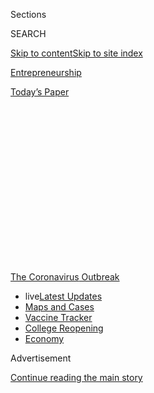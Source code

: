 <div id="app">

<div>

<div>

<div>

<div class="NYTAppHideMasthead css-1q2w90k e1suatyy0">

<div class="section css-ui9rw0 e1suatyy2">

<div class="css-eph4ug er09x8g0">

<div class="css-6n7j50">

</div>

<span class="css-1dv1kvn">Sections</span>

<div class="css-10488qs">

<span class="css-1dv1kvn">SEARCH</span>

</div>

[Skip to content](#site-content)[Skip to site
index](#site-index)

</div>

<div id="masthead-section-label" class="css-1wr3we4 eaxe0e00">

[Entrepreneurship](https://www.nytimes.com/section/business/smallbusiness)

</div>

<div class="css-10698na e1huz5gh0">

</div>

</div>

<div id="masthead-bar-one" class="section hasLinks css-15hmgas e1csuq9d3">

<div class="css-uqyvli e1csuq9d0">

</div>

<div class="css-1uqjmks e1csuq9d1">

</div>

<div class="css-9e9ivx">

[](https://myaccount.nytimes.com/auth/login?response_type=cookie&client_id=vi)

</div>

<div class="css-1bvtpon e1csuq9d2">

[Today’s
Paper](https://www.nytimes.com/section/todayspaper)

</div>

</div>

</div>

</div>

<div data-aria-hidden="false">

<div id="site-content" data-role="main">

<div>

<div class="css-1aor85t" style="opacity:0.000000001;z-index:-1;visibility:hidden">

<div class="css-1hqnpie">

<div class="css-epjblv">

<span class="css-17xtcya">[Entrepreneurship](/section/business/smallbusiness)</span><span class="css-x15j1o">|</span><span class="css-fwqvlz">Small
Businesses Wait for Cash as Disaster Loan Program
Unravels</span>

</div>

<div class="css-k008qs">

<div class="css-1iwv8en">

<span class="css-18z7m18"></span>

<div>

</div>

</div>

<span class="css-1n6z4y">https://nyti.ms/2yNyuRu</span>

<div class="css-1705lsu">

<div class="css-4xjgmj">

<div class="css-4skfbu" data-role="toolbar" data-aria-label="Social Media Share buttons, Save button, and Comments Panel with current comment count" data-testid="share-tools">

  - 
  - 
  - 
  - 
    
    <div class="css-6n7j50">
    
    </div>

  - 
  - 

</div>

</div>

</div>

</div>

</div>

</div>

<div id="NYT_TOP_BANNER_REGION" class="css-13pd83m">

<div>

<div id="styln-prism-menu-1592847958612" class="section interactive-content interactive-size-medium css-1edisqu">

<div class="css-17ih8de interactive-body">

<div id="scroll-container" class="css-1gj85ro">

[<span class="styln-title-wrap"><span class="css-1pje3qr">The
Coronavirus</span><span class="css-1pje3qr">
Outbreak</span></span>](https://www.nytimes.com/news-event/coronavirus?action=click&pgtype=Article&state=default&region=TOP_BANNER&context=storylines_menu)

  - <span class="css-kqxiym" data-emphasize="true">live</span>[Latest
    Updates](https://www.nytimes.com/2020/08/03/world/coronavirus-covid-19.html?action=click&pgtype=Article&state=default&region=TOP_BANNER&context=storylines_menu)
  - [Maps and
    Cases](https://www.nytimes.com/interactive/2020/us/coronavirus-us-cases.html?action=click&pgtype=Article&state=default&region=TOP_BANNER&context=storylines_menu)
  - [Vaccine
    Tracker](https://www.nytimes.com/interactive/2020/science/coronavirus-vaccine-tracker.html?action=click&pgtype=Article&state=default&region=TOP_BANNER&context=storylines_menu)
  - [College
    Reopening](https://www.nytimes.com/2020/08/02/us/covid-college-reopening.html?action=click&pgtype=Article&state=default&region=TOP_BANNER&context=storylines_menu)
  - [Economy](https://www.nytimes.com/live/2020/08/03/business/stock-market-today-coronavirus?action=click&pgtype=Article&state=default&region=TOP_BANNER&context=storylines_menu)

</div>

</div>

</div>

</div>

</div>

<div id="top-wrapper" class="css-1sy8kpn">

<div id="top-slug" class="css-l9onyx">

Advertisement

</div>

[Continue reading the main
story](#after-top)

<div class="ad top-wrapper" style="text-align:center;height:100%;display:block;min-height:250px">

<div id="top" class="place-ad" data-position="top" data-size-key="top">

</div>

</div>

<div id="after-top">

</div>

</div>

<div>

<div id="sponsor-wrapper" class="css-1hyfx7x">

<div id="sponsor-slug" class="css-19vbshk">

Supported by

</div>

[Continue reading the main
story](#after-sponsor)

<div id="sponsor" class="ad sponsor-wrapper" style="text-align:center;height:100%;display:block">

</div>

<div id="after-sponsor">

</div>

</div>

<div class="css-186x18t">

</div>

<div class="css-1vkm6nb ehdk2mb0">

# Small Businesses Wait for Cash as Disaster Loan Program Unravels

</div>

Owners were supposed to be able to get up to $2 million. Now they’re
being told the cap is $15,000 — if they can get any answers at all.

<div class="css-79elbk" data-testid="photoviewer-wrapper">

<div class="css-z3e15g" data-testid="photoviewer-wrapper-hidden">

</div>

<div class="css-1a48zt4 ehw59r15" data-testid="photoviewer-children">

![<span class="css-16f3y1r e13ogyst0" data-aria-hidden="true">Virginia
Warnken Kelsey, an opera singer whose spring season canceled because of
the coronavirus outbreak, said a disaster loan would be a lifeline. “I’m
afraid I won’t see a penny,” she
said.</span><span class="css-cnj6d5 e1z0qqy90" itemprop="copyrightHolder"><span class="css-1ly73wi e1tej78p0">Credit...</span><span><span>Christopher
Capozziello for The New York
Times</span></span></span>](https://static01.nyt.com/images/2020/04/10/business/08virus-sbadiaster1-print/merlin_171411543_de2aaacf-7e21-4108-a1ec-260d2d9fc50d-articleLarge.jpg?quality=75&auto=webp&disable=upscale)

</div>

</div>

<div class="css-18e8msd">

<div class="css-vp77d3 epjyd6m0">

<div class="css-hus3qt ey68jwv0" data-aria-hidden="true">

[![Stacy
Cowley](https://static01.nyt.com/images/2018/10/03/multimedia/author-stacy-cowley/author-stacy-cowley-thumbLarge.png
"Stacy Cowley")](https://www.nytimes.com/by/stacy-cowley)

</div>

<div class="css-1baulvz">

By [<span class="css-1baulvz last-byline" itemprop="name">Stacy
Cowley</span>](https://www.nytimes.com/by/stacy-cowley)

</div>

</div>

  - 
    
    <div class="css-ld3wwf e16638kd2">
    
    Published April 9, 2020Updated Aug. 3,
    2020
    
    </div>

  - 
    
    <div class="css-4xjgmj">
    
    <div class="css-pvvomx" data-role="toolbar" data-aria-label="Social Media Share buttons, Save button, and Comments Panel with current comment count" data-testid="share-tools">
    
      - 
      - 
      - 
      - 
        
        <div class="css-6n7j50">
        
        </div>
    
      - 
      - 
    
    </div>
    
    </div>

</div>

</div>

<div class="section meteredContent css-1r7ky0e" name="articleBody" itemprop="articleBody">

<div class="css-1fanzo5 StoryBodyCompanionColumn">

<div class="css-53u6y8">

Flooded by requests for help like never before, a [federal disaster loan
program](https://www.nytimes.com/2020/08/03/business/small-business-loans-coronavirus.html)
that was supposed to deliver emergency relief to [small
businesses](https://www.nytimes.com/2020/04/20/business/shake-shack-returning-loan-ppp-coronavirus.html)
in just three days has run low on funding and nearly frozen up entirely.
Now, business owners who applied are desperate for cash and answers
about what aid, if any, they are going to receive.

The initiative, known as the [Economic Injury Disaster
Loan](https://www.sba.gov/funding-programs/loans/coronavirus-relief-options/economic-injury-disaster-loan-emergency-advance)
program, is an expansion of an emergency system run by the Small
Business Administration that has for years helped companies after
natural disasters like hurricanes, floods and tornadoes. To speed
billions of dollars in aid along, the government directly funds the
loans, sparing applicants the step of finding a lender willing to work
with them.

But in the face of the pandemic, the [loan
program](https://www.nytimes.com/2020/04/20/business/shake-shack-returning-loan-ppp-coronavirus.html)
is drowning in requests. Many applicants have waited weeks for approval,
with little to no information about where they stand, and others are
being told they’ll get a fraction of what they expected.

The program is supposed to offer loans of up to $2 million, but many
recent applicants said the S.B.A. help line had told them that loans
would be capped at $15,000 per borrower. That was backed up by [a
message from the
agency](https://int.nyt.com/data/documenthelper/6871-sba-note-about-15000-cap/optimized/full.pdf)
that one applicant shared with The New York Times.

</div>

</div>

<div class="css-1fanzo5 StoryBodyCompanionColumn">

<div class="css-53u6y8">

The CARES Act, the $2 trillion relief bill signed by President Trump
last month, also authorized the S.B.A. to hand out the first $10,000 as
a grant that didn’t have to be paid back. Those funds were supposed to
be available to applicants within three days of their application, even
if they weren’t approved for a loan. That hasn’t happened, according to
more than 400 applicants who contacted The Times.

S.B.A. officials did not respond to repeated requests for comment.

“I’m afraid I won’t see a penny,” said Virginia Warnken Kelsey, an opera
singer in Branford, Conn., who applied on March 29 and had not received
a response as of Thursday.

Ms. Kelsey had a busy spring season planned, with a tour scheduled to
stop in Belgium and the Netherlands and performances with orchestras in
Oregon and North Carolina. Everything has been canceled. The section of
her website where she posts her engagements simply reads: “No upcoming
events.” For her, the loan would be a lifeline of cash to cover her rent
and other
bills.

<div id="NYT_MAIN_CONTENT_1_REGION" class="css-9tf9ac">

<div>

<div id="styln-covid-updates-markets" class="section interactive-content interactive-size-medium css-1ftcdic">

<div class="css-17ih8de interactive-body">

<div id="styln-briefing-block">

<div class="briefing-block-header-section">

# [Latest Updates: Economy](https://www.nytimes.com/live/2020/08/03/business/stock-market-today-coronavirus?action=click&pgtype=Article&state=default&region=MAIN_CONTENT_1&context=storylines_live_updates)

</div>

<div class="briefing-block-lb-items">

<div class="briefing-block-update-time">

[7h
ago](https://www.nytimes.com/live/2020/08/03/business/stock-market-today-coronavirus?action=click&pgtype=Article&state=default&region=MAIN_CONTENT_1&context=storylines_live_updates#the-chicago-fed-president-says-its-up-to-congress-to-save-the-economy)

</div>

<div>

[The Chicago Fed president says it’s up to Congress to save the
economy.](https://www.nytimes.com/live/2020/08/03/business/stock-market-today-coronavirus?action=click&pgtype=Article&state=default&region=MAIN_CONTENT_1&context=storylines_live_updates#the-chicago-fed-president-says-its-up-to-congress-to-save-the-economy)

</div>

<div class="briefing-block-update-time">

[8h
ago](https://www.nytimes.com/live/2020/08/03/business/stock-market-today-coronavirus?action=click&pgtype=Article&state=default&region=MAIN_CONTENT_1&context=storylines_live_updates#faa-says-boeing-has-effectively-mitigated-defects-in-the-737-max)

</div>

<div>

[F.A.A. says Boeing has ‘effectively mitigated’ defects in the 737
Max.](https://www.nytimes.com/live/2020/08/03/business/stock-market-today-coronavirus?action=click&pgtype=Article&state=default&region=MAIN_CONTENT_1&context=storylines_live_updates#faa-says-boeing-has-effectively-mitigated-defects-in-the-737-max)

</div>

<div class="briefing-block-update-time">

[10h
ago](https://www.nytimes.com/live/2020/08/03/business/stock-market-today-coronavirus?action=click&pgtype=Article&state=default&region=MAIN_CONTENT_1&context=storylines_live_updates#small-businesses-got-emergency-loans-but-not-what-they-expected)

</div>

<div>

[Small businesses got emergency loans, but not what they
expected.](https://www.nytimes.com/live/2020/08/03/business/stock-market-today-coronavirus?action=click&pgtype=Article&state=default&region=MAIN_CONTENT_1&context=storylines_live_updates#small-businesses-got-emergency-loans-but-not-what-they-expected)

</div>

</div>

<div class="briefing-block-footer">

<div class="briefing-block-footer-meta">

[See more
updates](https://www.nytimes.com/live/2020/08/03/business/stock-market-today-coronavirus?action=click&pgtype=Article&state=default&region=MAIN_CONTENT_1&context=storylines_live_updates)

</div>

<div class="briefing-block-briefinglinks">

<span>More live coverage:</span>
[Global](https://www.nytimes.com/2020/08/03/world/coronavirus-covid-19.html?action=click&pgtype=Article&state=default&region=MAIN_CONTENT_1&context=storylines_live_updates)

</div>

</div>

</div>

</div>

</div>

</div>

</div>

The disaster loan program’s missteps have been overshadowed by [the
chaotic
start](https://www.nytimes.com/2020/04/07/business/coronavirus-ppp-small-business-aid.html)
of the federal government’s other large small-business aid effort, the
Paycheck Protection Program, which started taking applications last
week. Applicants to that initiative have faced delays as banks deal with
the hasty deployment of a $349 billion program.

</div>

</div>

<div class="css-1fanzo5 StoryBodyCompanionColumn">

<div class="css-53u6y8">

Disaster loan applicants — many business owners are seeking relief
through both — have also had to wait, even though the program predates
the crisis. The S.B.A. began taking applications in mid-March, but its
rollout was piecemeal. Each state had to submit its own formal disaster
declaration, and business owners could not apply until their state’s
declaration was approved. It took around two weeks for all 50 states to
become eligible.

</div>

</div>

<div class="css-79elbk" data-testid="photoviewer-wrapper">

<div class="css-z3e15g" data-testid="photoviewer-wrapper-hidden">

</div>

<div class="css-1a48zt4 ehw59r15" data-testid="photoviewer-children">

![<span class="css-16f3y1r e13ogyst0" data-aria-hidden="true">The
disaster loan program issued $1.7 billion in loans in 2006, after
Hurricane Katrina hit New Orleans. Congress has approved funding to
support borrowing that will far exceed that
figure.</span><span class="css-cnj6d5 e1z0qqy90" itemprop="copyrightHolder"><span class="css-1ly73wi e1tej78p0">Credit...</span><span>Maddie
McGarvey for The New York
Times</span></span>](https://static01.nyt.com/images/2020/04/10/business/09virus-sbadiaster2-print/merlin_171235518_a0c19bca-262e-44cd-aadb-53356bf09d43-articleLarge.jpg?quality=75&auto=webp&disable=upscale)

</div>

</div>

<div class="css-1fanzo5 StoryBodyCompanionColumn">

<div class="css-53u6y8">

And even though Congress allocated billions of dollars to fund the
disaster loan program, some applicants said S.B.A. representatives had
told them that funding was running out.

Deb Wood-Schade, who runs a chiropractic wellness business in Aliso
Viejo, Calif., applied in mid-March and was told by phone on Saturday
that she had been approved for a loan of nearly $25,000 — enough to
cover six months of her operating expenses. But loan documents she
received on Wednesday suggested that amount had been cut to $8,300,
covering just two months of her costs.

“Is that all I can get?” asked Ms. Wood-Schade, who emailed that
question to her S.B.A. loan officer but had not heard back. “I am
concerned if I take it I won’t get the additional funds.”

Senator Ben Cardin, Democrat of Maryland, who pushed for the additional
funding through the CARES Act, said the program simply had to have more
money.

“The fact that S.B.A. is limiting Economic Injury Disaster Loans to an
initial disbursement of $15,000 shows that there is a clear need for
more resources for this program,” he said.

The loan program was never designed to handle a disaster of this
magnitude — one that has [sent unemployment claims
soaring](https://www.nytimes.com/2020/04/09/business/economy/unemployment-claim-numbers-coronavirus.html)
and [forced businesses to
close](https://www.nytimes.com/2020/04/06/business/economy/coronavirus-economy.html).

</div>

</div>

<div class="css-1fanzo5 StoryBodyCompanionColumn">

<div class="css-53u6y8">

The program’s previous peak came in 2006 after Hurricane Katrina. It
disbursed loans of $1.7 billion that year, [according to the
Congressional Research
Service](https://fas.org/sgp/crs/misc/R43846.pdf). In early March,
Congress allocated funds to support around $7 billion in lending in
response to the pandemic. It added another $10 billion through the CARES
Act to fund the $10,000 cash grants, saying applicants could get that
money even if their applications were denied.

But the demand has been extraordinary.

If every applicant received the maximum $10,000 grant, the funding would
cover around one million businesses. But more than three million applied
for disaster loans last week alone, Joseph Amato, the director of the
S.B.A.’s Nevada office, told attendees at a webinar on Monday. His
comments were reported earlier by [The Washington
Post](https://www.washingtonpost.com/business/2020/04/08/video-sba-official-blasts-big-banks-over-failure-quickly-distribute-loans/).

In response to the demand, the S.B.A. appears to have also added an
additional restriction on the grants: Dozens of business owners said
they had been told that the grant, if they got it, would be limited to
$1,000 per employee — meaning the smallest businesses could not receive
the full amount.

Even early applicants who have been approved for larger loans still have
unanswered questions.

[Abninder
Mundra](https://www.nytimes.com/2020/04/02/business/small-business-coronavirus-stimulus.html),
who owns a franchise of the UPS Store in Portola Valley, Calif., applied
for a loan on March 20 and was approved four days later for $210,000. He
finally received and signed his closing documents this week. He was
still waiting for the cash to arrive — and for details about how the
$10,000 grant would work.

A retail business owner in California, who spoke on the condition of
anonymity because he feared jeopardizing the loan he had been promised,
was relieved to be getting the money needed to support his employees,
but frustrated about the process.

He sought a loan on March 17, right after his state became eligible. In
late March, he received a call from an S.B.A. official who requested
additional documents, then verbally approved a loan of $500,000. It took
more than a week before he got [a letter confirming the
loan](https://int.nyt.com/data/documenthelper/6870-sba-eidl-loan-approval-letter/optimized/full.pdf),
along with a pile of closing documents to sign.

Business owners who applied later are afraid the funding will run out
before their applications are
processed.

</div>

</div>

<div class="css-79elbk" data-testid="photoviewer-wrapper">

<div class="css-z3e15g" data-testid="photoviewer-wrapper-hidden">

</div>

<div class="css-1a48zt4 ehw59r15" data-testid="photoviewer-children">

<div class="css-1xdhyk6 erfvjey0">

<span class="css-1ly73wi e1tej78p0">Image</span>

<div class="css-zjzyr8">

<div data-testid="lazyimage-container" style="height:257.77777777777777px">

</div>

</div>

</div>

<span class="css-16f3y1r e13ogyst0" data-aria-hidden="true">Kevin Smith,
chief executive of the software company Wynexa, has spent hours on hold
trying to find out about his loan. Each time, he has gotten less
information.</span><span class="css-cnj6d5 e1z0qqy90" itemprop="copyrightHolder"><span class="css-1ly73wi e1tej78p0">Credit...</span><span>Go
Nakamura for The New York Times</span></span>

</div>

</div>

<div class="css-1fanzo5 StoryBodyCompanionColumn">

<div class="css-53u6y8">

A loan capped at $15,000 would be nearly useless to Kevin Smith, the
founder of Wynexa, a software company in Houston. Mr. Smith, who applied
for a loan in late March, is seeking at least $50,000 to keep his
company and his three employees afloat.

He has called the S.B.A. for updates three times, waiting on hold each
time for up to two hours.

“Each time I’ve called it’s been a different story,” Mr. Smith said. He
was initially told he would have a response to his application by April
1. When that date passed and he called again, he was told it would take
at least two weeks. Now, the S.B.A. is not offering any estimates at
all, he said.

Several business owners said their frustration was magnified by the
Trump administration’s frequent proclamations that small business aid
was flowing freely. “Any little glitch, we had worked out within
minutes, within hours,” Mr. Trump said on Tuesday about problems with
the government’s still-chaotic paycheck loan program.

Dave Vanslette, who has applied for that program and a disaster loan,
said comments like that were infuriating. He is still waiting for
responses on his applications.

“It would be great if our administration communicated the reality of the
situation instead of saying the process is working perfectly,” said Mr.
Vanslette, who runs FairwayIQ, a software company in Waltham, Mass.
“This is not my experience.”

</div>

</div>

<div>

</div>

</div>

<div>

</div>

<div>

</div>

<div>

</div>

<div>

<div id="bottom-wrapper" class="css-1ede5it">

<div id="bottom-slug" class="css-l9onyx">

Advertisement

</div>

[Continue reading the main
story](#after-bottom)

<div id="bottom" class="ad bottom-wrapper" style="text-align:center;height:100%;display:block;min-height:90px">

</div>

<div id="after-bottom">

</div>

</div>

</div>

</div>

</div>

## Site Index

<div>

</div>

## Site Information Navigation

  - [© <span>2020</span> <span>The New York Times
    Company</span>](https://help.nytimes.com/hc/en-us/articles/115014792127-Copyright-notice)

<!-- end list -->

  - [NYTCo](https://www.nytco.com/)
  - [Contact
    Us](https://help.nytimes.com/hc/en-us/articles/115015385887-Contact-Us)
  - [Work with us](https://www.nytco.com/careers/)
  - [Advertise](https://nytmediakit.com/)
  - [T Brand Studio](http://www.tbrandstudio.com/)
  - [Your Ad
    Choices](https://www.nytimes.com/privacy/cookie-policy#how-do-i-manage-trackers)
  - [Privacy](https://www.nytimes.com/privacy)
  - [Terms of
    Service](https://help.nytimes.com/hc/en-us/articles/115014893428-Terms-of-service)
  - [Terms of
    Sale](https://help.nytimes.com/hc/en-us/articles/115014893968-Terms-of-sale)
  - [Site
    Map](https://spiderbites.nytimes.com)
  - [Help](https://help.nytimes.com/hc/en-us)
  - [Subscriptions](https://www.nytimes.com/subscription?campaignId=37WXW)

</div>

</div>

</div>

</div>
